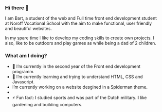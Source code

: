 ### Hi there 👋
I am Bart, a student of the web and Full time front end development student at Noroff Vocational School with the aim to make functional, user friendly and beautiful websites. 
 
In my spare time I like to develop my coding skills to create own projects. I also, like to be outdoors and play games as while being a dad of 2 children. 

### What am I doing? 
- 🔭 I’m currently in the second year of the Front end development programm.
- 🌱 I’m currently learning and trying to understand HTML, CSS and Javascript.
-  I’m currently working on a website desgined in a Spiderman theme.
-  
-  ⚡ Fun fact: I studied sports and was part of the Dutch military. I like gardening and building computers. 
<!--
**Barvand/Barvand** is a ✨ _special_ ✨ repository because its `README.md` (this file) appears on your GitHub profile.

Here are some ideas to get you started:

- 🔭 I’m currently working on ...
- 🌱 I’m currently learning ...
- 👯 I’m looking to collaborate on ...
- 🤔 I’m looking for help with ...
- 💬 Ask me about ...
- 📫 How to reach me: ...
- 😄 Pronouns: ...
- ⚡ Fun fact: ...
-->
